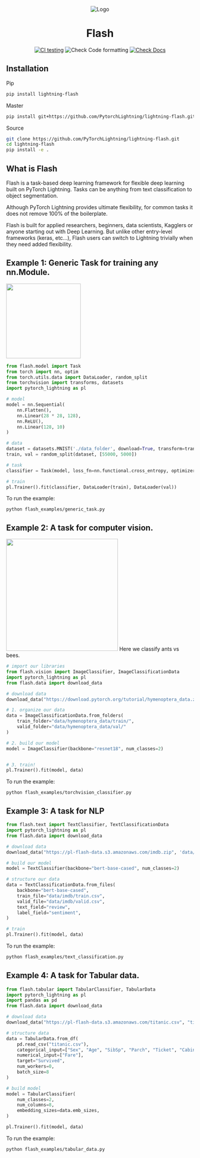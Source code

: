 <div align="center">

![Logo](https://raw.githubusercontent.com/PyTorchLightning/pytorch-lightning/master/docs/source/_images/logos/lightning_logo-name.svg)

# Flash

[![CI testing](https://github.com/PyTorchLightning/lightning-flash/workflows/CI%20testing/badge.svg?branch=master&event=push)](https://github.com/PyTorchLightning/lightning-flash/actions?query=workflow%3A%22CI+testing%22)
![Check Code formatting](https://github.com/PyTorchLightning/lightning-flash/workflows/Check%20Code%20formatting/badge.svg?branch=master&event=push)
[![Check Docs](https://github.com/PyTorchLightning/lightning-flash/workflows/Check%20Docs/badge.svg?branch=master&event=push)](https://pytorchlightning.github.io/lightning-flash/)

</div>

## Installation

Pip

```bash
pip install lightning-flash
```

Master
```bash
pip install git+https://github.com/PytorchLightning/lightning-flash.git@master --upgrade
```

Source

``` bash
git clone https://github.com/PyTorchLightning/lightning-flash.git
cd lightning-flash
pip install -e .
```

## What is Flash
Flash is a task-based deep learning framework for flexible deep learning built on PyTorch Lightning. Tasks can be anything from
text classification to object segmentation.

Although PyTorch Lightning provides ultimate flexibility, for common tasks it does not remove 100% of the boilerplate.

Flash is built for applied researchers, beginners, data scientists, Kagglers or anyone starting out with Deep Learning. But unlike other entry-level frameworks (keras, etc...), Flash users can switch to Lightning trivially when they need added flexibility.

## Example 1: Generic Task for training any nn.Module.
<img src="https://pl-flash-data.s3.amazonaws.com/images/mnist.png" width="200px">

```python
from flash.model import Task
from torch import nn, optim
from torch.utils.data import DataLoader, random_split
from torchvision import transforms, datasets
import pytorch_lightning as pl

# model
model = nn.Sequential(
    nn.Flatten(),
    nn.Linear(28 * 28, 128),
    nn.ReLU(),
    nn.Linear(128, 10)
)

# data
dataset = datasets.MNIST('./data_folder', download=True, transform=transforms.ToTensor())
train, val = random_split(dataset, [55000, 5000])

# task
classifier = Task(model, loss_fn=nn.functional.cross_entropy, optimizer=optim.Adam)

# train
pl.Trainer().fit(classifier, DataLoader(train), DataLoader(val))
```

To run the example:

```
python flash_examples/generic_task.py
```

## Example 2: A task for computer vision.
<img src="https://pl-flash-data.s3.amazonaws.com/images/ant_bee.png" width="300px">
Here we classify ants vs bees.

```python
# import our libraries
from flash.vision import ImageClassifier, ImageClassificationData
import pytorch_lightning as pl
from flash.data import download_data

# download data
download_data("https://download.pytorch.org/tutorial/hymenoptera_data.zip", 'data/')

# 1. organize our data
data = ImageClassificationData.from_folders(
    train_folder="data/hymenoptera_data/train/",
    valid_folder="data/hymenoptera_data/val/"
)

# 2. build our model
model = ImageClassifier(backbone="resnet18", num_classes=2)


# 3. train!
pl.Trainer().fit(model, data)
```

To run the example:

```
python flash_examples/torchvision_classifier.py
```

## Example 3: A task for NLP

```python
from flash.text import TextClassifier, TextClassificationData
import pytorch_lightning as pl
from flash.data import download_data

# download data
download_data("https://pl-flash-data.s3.amazonaws.com/imdb.zip", 'data/')

# build our model
model = TextClassifier(backbone="bert-base-cased", num_classes=2)

# structure our data
data = TextClassificationData.from_files(
    backbone="bert-base-cased",
    train_file="data/imdb/train.csv",
    valid_file="data/imdb/valid.csv",
    text_field="review",
    label_field="sentiment",
)

# train
pl.Trainer().fit(model, data)
```

To run the example:

```bash
python flash_examples/text_classification.py
```

## Example 4: A task for Tabular data.

```python
from flash.tabular import TabularClassifier, TabularData
import pytorch_lightning as pl
import pandas as pd
from flash.data import download_data

# download data
download_data("https://pl-flash-data.s3.amazonaws.com/titanic.csv", "titanic.csv")

# structure data
data = TabularData.from_df(
    pd.read_csv("titanic.csv"),
    categorical_input=["Sex", "Age", "SibSp", "Parch", "Ticket", "Cabin", "Embarked"],
    numerical_input=["Fare"],
    target="Survived",
    num_workers=0,
    batch_size=8
)

# build model
model = TabularClassifier(
    num_classes=2,
    num_columns=8,
    embedding_sizes=data.emb_sizes,
)

pl.Trainer().fit(model, data)
```

To run the example:

```
python flash_examples/tabular_data.py
```
